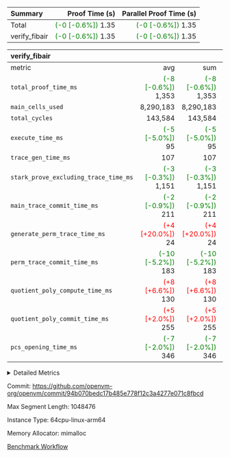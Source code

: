 | Summary | Proof Time (s) | Parallel Proof Time (s) |
|:---|---:|---:|
| Total | <span style='color: green'>(-0 [-0.6%])</span> 1.35 | <span style='color: green'>(-0 [-0.6%])</span> 1.35 |
| verify_fibair | <span style='color: green'>(-0 [-0.6%])</span> 1.35 | <span style='color: green'>(-0 [-0.6%])</span> 1.35 |


| verify_fibair |||||
|:---|---:|---:|---:|---:|
|metric|avg|sum|max|min|
| `total_proof_time_ms ` | <span style='color: green'>(-8 [-0.6%])</span> 1,353 | <span style='color: green'>(-8 [-0.6%])</span> 1,353 | <span style='color: green'>(-8 [-0.6%])</span> 1,353 | <span style='color: green'>(-8 [-0.6%])</span> 1,353 |
| `main_cells_used     ` |  8,290,183 |  8,290,183 |  8,290,183 |  8,290,183 |
| `total_cycles        ` |  143,584 |  143,584 |  143,584 |  143,584 |
| `execute_time_ms     ` | <span style='color: green'>(-5 [-5.0%])</span> 95 | <span style='color: green'>(-5 [-5.0%])</span> 95 | <span style='color: green'>(-5 [-5.0%])</span> 95 | <span style='color: green'>(-5 [-5.0%])</span> 95 |
| `trace_gen_time_ms   ` |  107 |  107 |  107 |  107 |
| `stark_prove_excluding_trace_time_ms` | <span style='color: green'>(-3 [-0.3%])</span> 1,151 | <span style='color: green'>(-3 [-0.3%])</span> 1,151 | <span style='color: green'>(-3 [-0.3%])</span> 1,151 | <span style='color: green'>(-3 [-0.3%])</span> 1,151 |
| `main_trace_commit_time_ms` | <span style='color: green'>(-2 [-0.9%])</span> 211 | <span style='color: green'>(-2 [-0.9%])</span> 211 | <span style='color: green'>(-2 [-0.9%])</span> 211 | <span style='color: green'>(-2 [-0.9%])</span> 211 |
| `generate_perm_trace_time_ms` | <span style='color: red'>(+4 [+20.0%])</span> 24 | <span style='color: red'>(+4 [+20.0%])</span> 24 | <span style='color: red'>(+4 [+20.0%])</span> 24 | <span style='color: red'>(+4 [+20.0%])</span> 24 |
| `perm_trace_commit_time_ms` | <span style='color: green'>(-10 [-5.2%])</span> 183 | <span style='color: green'>(-10 [-5.2%])</span> 183 | <span style='color: green'>(-10 [-5.2%])</span> 183 | <span style='color: green'>(-10 [-5.2%])</span> 183 |
| `quotient_poly_compute_time_ms` | <span style='color: red'>(+8 [+6.6%])</span> 130 | <span style='color: red'>(+8 [+6.6%])</span> 130 | <span style='color: red'>(+8 [+6.6%])</span> 130 | <span style='color: red'>(+8 [+6.6%])</span> 130 |
| `quotient_poly_commit_time_ms` | <span style='color: red'>(+5 [+2.0%])</span> 255 | <span style='color: red'>(+5 [+2.0%])</span> 255 | <span style='color: red'>(+5 [+2.0%])</span> 255 | <span style='color: red'>(+5 [+2.0%])</span> 255 |
| `pcs_opening_time_ms ` | <span style='color: green'>(-7 [-2.0%])</span> 346 | <span style='color: green'>(-7 [-2.0%])</span> 346 | <span style='color: green'>(-7 [-2.0%])</span> 346 | <span style='color: green'>(-7 [-2.0%])</span> 346 |



<details>
<summary>Detailed Metrics</summary>

|  | verify_program_compile_ms | total_cells | stark_prove_excluding_trace_time_ms | quotient_poly_compute_time_ms | quotient_poly_commit_time_ms | perm_trace_commit_time_ms | pcs_opening_time_ms | main_trace_commit_time_ms |
| --- | --- | --- | --- | --- | --- | --- | --- |
|  | 5 | 65,536 | 62 | 3 | 13 | 0 | 32 | 13 | 

| air_name | rows | quotient_deg | main_cols | interactions | constraints | cells |
| --- | --- | --- | --- | --- | --- | --- |
| AccessAdapterAir<2> |  | 4 |  | 5 | 11 |  | 
| AccessAdapterAir<4> |  | 4 |  | 5 | 11 |  | 
| AccessAdapterAir<8> |  | 4 |  | 5 | 11 |  | 
| FibonacciAir | 32,768 | 1 | 2 |  | 5 | 65,536 | 
| FriReducedOpeningAir |  | 4 |  | 39 | 60 |  | 
| NativePoseidon2Air<BabyBearParameters>, 1> |  | 4 |  | 136 | 530 |  | 
| PhantomAir |  | 4 |  | 3 | 4 |  | 
| ProgramAir |  | 1 |  | 1 | 4 |  | 
| VariableRangeCheckerAir |  | 1 |  | 1 | 4 |  | 
| VmAirWrapper<AluNativeAdapterAir, FieldArithmeticCoreAir> |  | 4 |  | 15 | 23 |  | 
| VmAirWrapper<BranchNativeAdapterAir, BranchEqualCoreAir<1> |  | 4 |  | 11 | 22 |  | 
| VmAirWrapper<JalNativeAdapterAir, JalCoreAir> |  | 4 |  | 7 | 6 |  | 
| VmAirWrapper<NativeAdapterAir<2, 0>, PublicValuesCoreAir> |  | 4 |  | 11 | 22 |  | 
| VmAirWrapper<NativeLoadStoreAdapterAir<1>, NativeLoadStoreCoreAir<1> |  | 4 |  | 15 | 16 |  | 
| VmAirWrapper<NativeLoadStoreAdapterAir<4>, NativeLoadStoreCoreAir<4> |  | 4 |  | 15 | 16 |  | 
| VmAirWrapper<NativeVectorizedAdapterAir<4>, FieldExtensionCoreAir> |  | 4 |  | 15 | 23 |  | 
| VmConnectorAir |  | 4 |  | 3 | 8 |  | 
| VolatileBoundaryAir |  | 4 |  | 4 | 16 |  | 

| group | trace_gen_time_ms | total_proof_time_ms | total_cycles | total_cells | stark_prove_excluding_trace_time_ms | quotient_poly_compute_time_ms | quotient_poly_commit_time_ms | perm_trace_commit_time_ms | pcs_opening_time_ms | main_trace_commit_time_ms | main_cells_used | generate_perm_trace_time_ms | execute_time_ms |
| --- | --- | --- | --- | --- | --- | --- | --- | --- | --- | --- | --- | --- | --- |
| verify_fibair | 107 | 1,353 | 143,584 | 23,616,152 | 1,151 | 130 | 255 | 183 | 346 | 211 | 8,290,183 | 24 | 95 | 

| group | air_name | rows | prep_cols | perm_cols | main_cols | cells |
| --- | --- | --- | --- | --- | --- | --- |
| verify_fibair | AccessAdapterAir<2> | 32,768 |  | 12 | 11 | 753,664 | 
| verify_fibair | AccessAdapterAir<4> | 16,384 |  | 12 | 13 | 409,600 | 
| verify_fibair | AccessAdapterAir<8> | 128 |  | 12 | 17 | 3,712 | 
| verify_fibair | FriReducedOpeningAir | 1,024 |  | 44 | 27 | 72,704 | 
| verify_fibair | NativePoseidon2Air<BabyBearParameters>, 1> | 16,384 |  | 160 | 399 | 9,158,656 | 
| verify_fibair | PhantomAir | 4,096 |  | 8 | 6 | 57,344 | 
| verify_fibair | ProgramAir | 8,192 |  | 8 | 10 | 147,456 | 
| verify_fibair | VariableRangeCheckerAir | 262,144 | 2 | 8 | 1 | 2,359,296 | 
| verify_fibair | VmAirWrapper<AluNativeAdapterAir, FieldArithmeticCoreAir> | 131,072 |  | 20 | 29 | 6,422,528 | 
| verify_fibair | VmAirWrapper<BranchNativeAdapterAir, BranchEqualCoreAir<1> | 16,384 |  | 16 | 23 | 638,976 | 
| verify_fibair | VmAirWrapper<JalNativeAdapterAir, JalCoreAir> | 4,096 |  | 12 | 9 | 86,016 | 
| verify_fibair | VmAirWrapper<NativeLoadStoreAdapterAir<1>, NativeLoadStoreCoreAir<1> | 32,768 |  | 24 | 22 | 1,507,328 | 
| verify_fibair | VmAirWrapper<NativeLoadStoreAdapterAir<4>, NativeLoadStoreCoreAir<4> | 16,384 |  | 24 | 31 | 901,120 | 
| verify_fibair | VmAirWrapper<NativeVectorizedAdapterAir<4>, FieldExtensionCoreAir> | 8,192 |  | 20 | 38 | 475,136 | 
| verify_fibair | VmConnectorAir | 2 | 1 | 8 | 4 | 24 | 
| verify_fibair | VolatileBoundaryAir | 32,768 |  | 8 | 11 | 622,592 | 

</details>


Commit: https://github.com/openvm-org/openvm/commit/94b070bedc17b485e778f12c3a4277e071c8fbcd

Max Segment Length: 1048476

Instance Type: 64cpu-linux-arm64

Memory Allocator: mimalloc

[Benchmark Workflow](https://github.com/openvm-org/openvm/actions/runs/13232952241)

